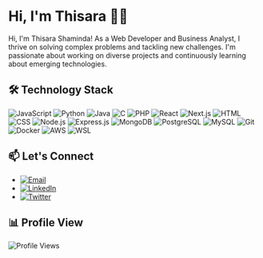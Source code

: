 # Hi, I'm Thisara 🙋‍♂️
Hi, I'm Thisara Shaminda! As a Web Developer and Business Analyst, I thrive on solving complex problems and tackling new challenges. I'm passionate about working on diverse projects and continuously learning about emerging technologies.

## 🛠️ Technology Stack
![JavaScript](https://img.shields.io/badge/-JavaScript-F7DF1C?logo=javascript&logoColor=black) ![Python](https://img.shields.io/badge/-Python-306998?logo=python&logoColor=white) ![Java](https://img.shields.io/badge/-Java-E34F26?logo=java&logoColor=white) ![C](https://img.shields.io/badge/-C-A8B9CC?logo=c&logoColor=black) ![PHP](https://img.shields.io/badge/-PHP-787CB5?logo=php&logoColor=white) ![React](https://img.shields.io/badge/-React-61DAFB?logo=react&logoColor=black) ![Next.js](https://img.shields.io/badge/-Next.js-000000?logo=nextdotjs&logoColor=white) ![HTML](https://img.shields.io/badge/-HTML-E34F26?logo=html5&logoColor=white) ![CSS](https://img.shields.io/badge/-CSS-1572B6?logo=css3&logoColor=white) ![Node.js](https://img.shields.io/badge/-Node.js-8CC84B?logo=nodedotjs&logoColor=white) ![Express.js](https://img.shields.io/badge/-Express.js-000000?logo=express&logoColor=white) ![MongoDB](https://img.shields.io/badge/-MongoDB-47A248?logo=mongodb&logoColor=white) ![PostgreSQL](https://img.shields.io/badge/-PostgreSQL-336791?logo=postgresql&logoColor=white) ![MySQL](https://img.shields.io/badge/-MySQL-00758F?logo=mysql&logoColor=white) ![Git](https://img.shields.io/badge/-Git-F05032?logo=git&logoColor=white) ![Docker](https://img.shields.io/badge/-Docker-2496ED?logo=docker&logoColor=white) ![AWS](https://img.shields.io/badge/-AWS-232F3E?logo=amazonaws&logoColor=white) ![WSL](https://img.shields.io/badge/-WSL-00A1F1?logo=microsoft&logoColor=white)

## 📫 Let's Connect
- [![Email](https://img.shields.io/badge/-Email-black?logo=mail&logoColor=white)](mailto:thisarashaminda197@gmail.com)
- [![LinkedIn](https://img.shields.io/badge/-LinkedIn-blue?logo=linkedin&logoColor=white)](www.linkedin.com/in/thisara-shaminda-323868280)
- [![Twitter](https://img.shields.io/badge/-Twitter-blue?logo=twitter&logoColor=white)](https://twitter.com/YourTwitterHandle)

## 📊 Profile View
![Profile Views](https://komarev.com/ghpvc/?username=ThisaraS97)
